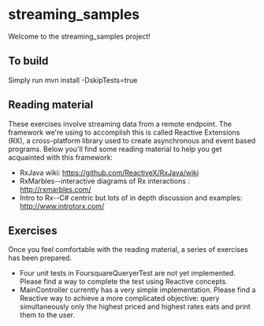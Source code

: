 # streaming_samples
Welcome to the streaming_samples project!

## To build
Simply run mvn install -DskipTests=true 

## Reading material
These exercises involve streaming data from a remote endpoint.  The framework we're using to accomplish this is called
Reactive Extensions (RX), a cross-platform library used to create asynchronous and event based programs.  Below you'll
find some reading material to help you get acquainted with this framework:

* RxJava wiki: https://github.com/ReactiveX/RxJava/wiki
* RxMarbles--interactive diagrams of Rx interactions : http://rxmarbles.com/
* Intro to Rx--C# centric but lots of in depth discussion and examples: http://www.introtorx.com/

## Exercises
Once you feel comfortable with the reading material, a series of exercises has been prepared.

* Four unit tests in FoursquareQueryerTest are not yet implemented.  Please find a way to complete the test using
Reactive concepts.
* MainController currently has a very simple implementation.  Please find a Reactive way to achieve a more complicated
objective: query simultaneously only the highest priced and highest rates eats and print them to the user.